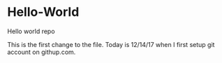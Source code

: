 # Hello-World
Hello world repo

This is the first change to the file.
Today is 12/14/17 when I first setup git account on githup.com.
